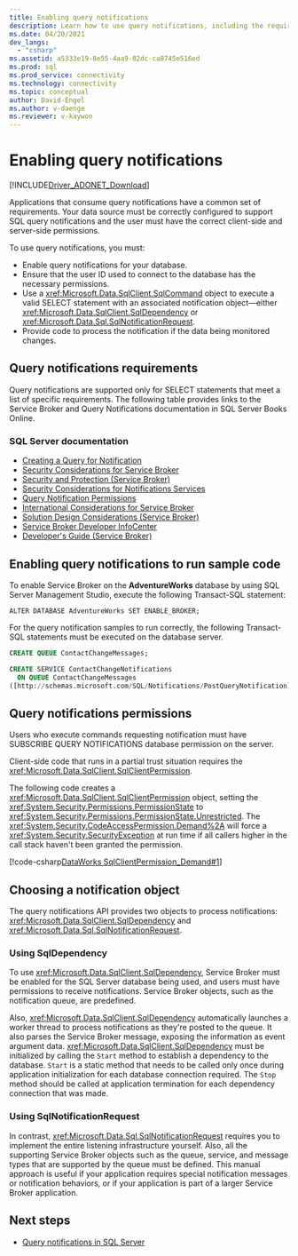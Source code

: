 ```yaml
---
title: Enabling query notifications
description: Learn how to use query notifications, including the requirements for enabling and using them.
ms.date: 04/20/2021
dev_langs:
  - "csharp"
ms.assetid: a5333e19-8e55-4aa9-82dc-ca8745e516ed
ms.prod: sql
ms.prod_service: connectivity
ms.technology: connectivity
ms.topic: conceptual
author: David-Engel
ms.author: v-daenge
ms.reviewer: v-kaywon
---
```

# Enabling query notifications

[!INCLUDE[Driver_ADONET_Download](../../../includes/driver_adonet_download.md)]

Applications that consume query notifications have a common set of requirements. Your data source must be correctly configured to support SQL query notifications and the user must have the correct client-side and server-side permissions.

To use query notifications, you must:

- Enable query notifications for your database.
- Ensure that the user ID used to connect to the database has the necessary permissions.
- Use a <xref:Microsoft.Data.SqlClient.SqlCommand> object to execute a valid SELECT statement with an associated notification object—either <xref:Microsoft.Data.SqlClient.SqlDependency> or <xref:Microsoft.Data.Sql.SqlNotificationRequest>.
- Provide code to process the notification if the data being monitored changes.

## Query notifications requirements

Query notifications are supported only for SELECT statements that meet a list of specific requirements. The following table provides links to the Service Broker and Query Notifications documentation in SQL Server Books Online.

### SQL Server documentation

- [Creating a Query for Notification](/previous-versions/sql/sql-server-2008-r2/ms181122(v=sql.105))
- [Security Considerations for Service Broker](/previous-versions/sql/sql-server-2005/ms166059(v=sql.90))
- [Security and Protection (Service Broker)](/previous-versions/sql/sql-server-2008-r2/bb522911(v=sql.105))
- [Security Considerations for Notifications Services](/previous-versions/sql/sql-server-2005/ms172604(v=sql.90))
- [Query Notification Permissions](/previous-versions/sql/sql-server-2008-r2/ms188311(v=sql.105))
- [International Considerations for Service Broker](/previous-versions/sql/sql-server-2005/ms166028(v=sql.90))
- [Solution Design Considerations (Service Broker)](/previous-versions/sql/sql-server-2008-r2/bb522899(v=sql.105))
- [Service Broker Developer InfoCenter](/previous-versions/sql/sql-server-2008-r2/ms166100(v=sql.105))
- [Developer's Guide (Service Broker)](/previous-versions/sql/sql-server-2008-r2/bb522908(v=sql.105))

## Enabling query notifications to run sample code

To enable Service Broker on the **AdventureWorks** database by using SQL Server Management Studio, execute the following Transact-SQL statement:

`ALTER DATABASE AdventureWorks SET ENABLE_BROKER;`

For the query notification samples to run correctly, the following Transact-SQL statements must be executed on the database server.

```sql
CREATE QUEUE ContactChangeMessages;

CREATE SERVICE ContactChangeNotifications
  ON QUEUE ContactChangeMessages
([http://schemas.microsoft.com/SQL/Notifications/PostQueryNotification]);
```

## Query notifications permissions

Users who execute commands requesting notification must have SUBSCRIBE QUERY NOTIFICATIONS database permission on the server.

Client-side code that runs in a partial trust situation requires the <xref:Microsoft.Data.SqlClient.SqlClientPermission>.

The following code creates a <xref:Microsoft.Data.SqlClient.SqlClientPermission> object, setting the <xref:System.Security.Permissions.PermissionState> to <xref:System.Security.Permissions.PermissionState.Unrestricted>. The <xref:System.Security.CodeAccessPermission.Demand%2A> will force a <xref:System.Security.SecurityException> at run time if all callers higher in the call stack haven't been granted the permission.

[!code-csharp[DataWorks SqlClientPermission_Demand#1](~/../sqlclient/doc/samples/SqlClientPermission_Demand.cs#1)]

## Choosing a notification object

The query notifications API provides two objects to process notifications: <xref:Microsoft.Data.SqlClient.SqlDependency> and <xref:Microsoft.Data.Sql.SqlNotificationRequest>.

### Using SqlDependency

To use <xref:Microsoft.Data.SqlClient.SqlDependency>, Service Broker must be enabled for the SQL Server database being used, and users must have permissions to receive notifications. Service Broker objects, such as the notification queue, are predefined.

Also, <xref:Microsoft.Data.SqlClient.SqlDependency> automatically launches a worker thread to process notifications as they're posted to the queue. It also parses the Service Broker message, exposing the information as event argument data. <xref:Microsoft.Data.SqlClient.SqlDependency> must be initialized by calling the `Start` method to establish a dependency to the database. `Start` is a static method that needs to be called only once during application initialization for each database connection required. The `Stop` method should be called at application termination for each dependency connection that was made.

### Using SqlNotificationRequest

In contrast, <xref:Microsoft.Data.Sql.SqlNotificationRequest> requires you to implement the entire listening infrastructure yourself. Also, all the supporting Service Broker objects such as the queue, service, and message types that are supported by the queue must be defined. This manual approach is useful if your application requires special notification messages or notification behaviors, or if your application is part of a larger Service Broker application.

## Next steps

- [Query notifications in SQL Server](query-notifications-sql-server.md)
